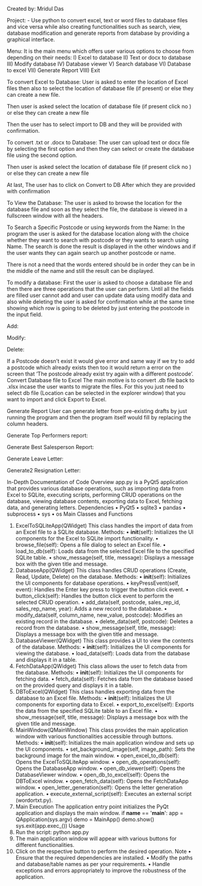 Created by: Mridul Das 

Project: - Use python to convert excel, text or word files to database files and vice versa while also creating functionalities such as search, view, database modification and generate reports from database by providing a graphical interface.

Menu:
It is the main menu which offers user various options to choose from depending on their needs:
I)	Excel to database
II)	Text or docx to database
III)	Modify database
IV)	Database viewer
V)	Search database
VI)	Database to excel
VII)	Generate Report
VIII)	Exit
                                                              

To convert Excel to Database:
User is asked to enter the location of Excel files then also to select the location of database file (if present) or else they can create a new file.
                                                
Then user is asked select the location of database file (if present click no ) or else they can create a new file

                                                     

 Then the user has to select import to DB and they will be provided with confirmation.     
                                                        
To convert .txt or .docx to Database:
The user can upload text or docx file by selecting the first option and then they can select or create the database file using the second option.
                                  
Then user is asked select the location of database file (if present click no ) or else they can create a new file
			     
At last, The user has to click on Convert to DB After which they are provided with confirmation
                       
To View the Database:
The user is asked to browse the location for the database file and soon as they select the file, the database is viewed in a fullscreen window with all the headers.
 

 
                                                           
To Search a Specific Postcode or using keywords from the Name:
In the program the user is asked for the database location along with the choice whether they want to search with postcode or they wants to search using Name. The search is done the result is displayed in the other windows and if the user wants they can again search up another postcode or name. 
                                                      
			         
There is not a need that the words entered should be in order they can be in the middle of the name and still the result can be displayed.
                                                    
                   
To modify a database:
First the user is asked to choose a database file and then there are three operations that the user can perform. Until all the fields are filled user cannot add and user can update data using modify data and also while deleting the user is asked for confirmation while at the same time showing which row is going to be deleted by just entering the postcode in the input field.
                                                   
Add:
  			           
Modify:
			    

Delete:
		    
  
If a Postcode doesn’t exist it would give error and same way if we try to add a postcode which already exists then too it would return  a error on the screen that ‘The postcode already exist try again with a different postcode’.                
Convert Database file to Excel
The main motive is to convert .db file back to .xlsx incase the user wants to migrate the files. For this you just need to select db file (Location can be selected in the explorer window) that you want to import and click Export to Excel.

           		                                  

                                                          

       



                    
Generate Report
User can generate letter from pre-existing drafts by just running the program and then the program itself would fill by replacing the column headers.
                                      
Generate Top Performers report:
                        
Generate Best Salesperson Report:

Generate Leave Letter:

Generate2 Resignation Letter:
                                
   In-Depth Documentation of Code
Overview
app.py is a PyQt5 application that provides various database operations, such as importing data from Excel to SQLite, executing scripts, performing CRUD operations on the database, viewing database contents, exporting data to Excel, fetching data, and generating letters.
Dependencies
•	PyQt5
•	sqlite3
•	pandas
•	subprocess
•	sys
•	os
Main Classes and Functions
1. ExcelToSQLiteApp(QWidget)
This class handles the import of data from an Excel file to a SQLite database.
Methods:
•	__init__(self): Initializes the UI components for the Excel to SQLite import functionality.
•	browse_file(self): Opens a file dialog to select an Excel file.
•	load_to_db(self): Loads data from the selected Excel file to the specified SQLite table.
•	show_message(self, title, message): Displays a message box with the given title and message.
2. DatabaseApp(QWidget)
This class handles CRUD operations (Create, Read, Update, Delete) on the database.
Methods:
•	__init__(self): Initializes the UI components for database operations.
•	keyPressEvent(self, event): Handles the Enter key press to trigger the button click event.
•	button_click(self): Handles the button click event to perform the selected CRUD operation.
•	add_data(self, postcode, sales_rep_id, sales_rep_name, year): Adds a new record to the database.
•	modify_data(self, column_name, new_value, postcode): Modifies an existing record in the database.
•	delete_data(self, postcode): Deletes a record from the database.
•	show_message(self, title, message): Displays a message box with the given title and message.
3. DatabaseViewer(QWidget)
This class provides a UI to view the contents of the database.
Methods:
•	__init__(self): Initializes the UI components for viewing the database.
•	load_data(self): Loads data from the database and displays it in a table.
4. FetchDataApp(QWidget)
This class allows the user to fetch data from the database.
Methods:
•	__init__(self): Initializes the UI components for fetching data.
•	fetch_data(self): Fetches data from the database based on the provided query and displays it in a table.
5. DBToExcel(QWidget)
This class handles exporting data from the database to an Excel file.
Methods:
•	__init__(self): Initializes the UI components for exporting data to Excel.
•	export_to_excel(self): Exports the data from the specified SQLite table to an Excel file.
•	show_message(self, title, message): Displays a message box with the given title and message.
6. MainWindow(QMainWindow)
This class provides the main application window with various functionalities accessible through buttons.
Methods:
•	__init__(self): Initializes the main application window and sets up the UI components.
•	set_background_image(self, image_path): Sets the background image for the main window.
•	open_excel_to_db(self): Opens the ExcelToSQLiteApp window.
•	open_db_operations(self): Opens the DatabaseApp window.
•	open_db_viewer(self): Opens the DatabaseViewer window.
•	open_db_to_excel(self): Opens the DBToExcel window.
•	open_fetch_data(self): Opens the FetchDataApp window.
•	open_letter_generation(self): Opens the letter generation application.
•	execute_external_script(self): Executes an external script (wordortxt.py).
7. Main Execution
The application entry point initializes the PyQt application and displays the main window.
if __name__ == '__main__':
    app = QApplication(sys.argv)
    demo = MainApp()
    demo.show()
    sys.exit(app.exec_())
Usage
1.	Run the script: python app.py
2.	The main application window will appear with various buttons for different functionalities.
3.	Click on the respective button to perform the desired operation.
Note
•	Ensure that the required dependencies are installed.
•	Modify the paths and database/table names as per your requirements.
•	Handle exceptions and errors appropriately to improve the robustness of the application.

